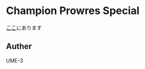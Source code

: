 # Champion Prowres Special


[ここ](http://dmpsoft.s17.xrea.com/data/cpscut.zip)にあります


## Auther
UME-3
